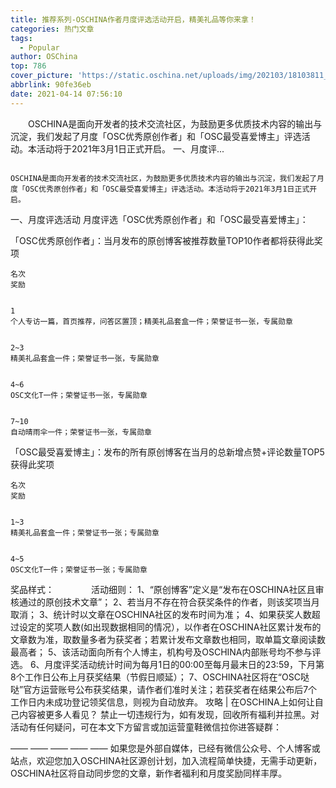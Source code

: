 ```yaml
---
title: 推荐系列-OSCHINA作者月度评选活动开启，精美礼品等你来拿！
categories: 热门文章
tags:
  - Popular
author: OSChina
top: 786
cover_picture: 'https://static.oschina.net/uploads/img/202103/18103811_1syt.png'
abbrlink: 90fe36eb
date: 2021-04-14 07:56:10
---
```


&emsp;&emsp;OSCHINA是面向开发者的技术交流社区，为鼓励更多优质技术内容的输出与沉淀，我们发起了月度「OSC优秀原创作者」和「OSC最受喜爱博主」评选活动。本活动将于2021年3月1日正式开启。 一、月度评...
<!-- more -->

                                                                                                                                                                                        OSCHINA是面向开发者的技术交流社区，为鼓励更多优质技术内容的输出与沉淀，我们发起了月度「OSC优秀原创作者」和「OSC最受喜爱博主」评选活动。本活动将于2021年3月1日正式开启。 
一、月度评选活动 
月度评选「OSC优秀原创作者」和「OSC最受喜爱博主」： 
 
 「OSC优秀原创作者」：当月发布的原创博客被推荐数量TOP10作者都将获得此奖项 
 
 
  
   
    名次  
    奖励  
   
   
    1  
    个人专访一篇，首页推荐，问答区置顶；精美礼品套盒一件；荣誉证书一张，专属勋章  
   
   
    2~3  
    精美礼品套盒一件；荣誉证书一张，专属勋章  
   
   
    4~6  
    OSC文化T一件；荣誉证书一张，专属勋章  
   
   
    7~10  
    自动晴雨伞一件；荣誉证书一张，专属勋章  
   
  
 
 
 「OSC最受喜爱博主」：发布的所有原创博客在当月的总新增点赞+评论数量TOP5获得此奖项 
 
 
  
   
    名次  
    奖励  
   
   
    1~3  
    精美礼品套盒一件；荣誉证书一张；专属勋章  
   
   
    4~5  
    OSC文化T一件；荣誉证书一张；专属勋章  
   
  
 
奖品样式： 
        
      
活动细则： 
1、“原创博客”定义是“发布在OSCHINA社区且审核通过的原创技术文章”； 
2、若当月不存在符合获奖条件的作者，则该奖项当月取消； 
3、统计时以文章在OSCHINA社区的发布时间为准； 
4、如果获奖人数超过设定的奖项人数(如出现数据相同的情况），以作者在OSCHINA社区累计发布的文章数为准，取数量多者为获奖者；若累计发布文章数也相同，取单篇文章阅读数最高者； 
5、该活动面向所有个人博主，机构号及OSCHINA内部账号均不参与评选。 
6、月度评奖活动统计时间为每月1日的00:00至每月最末日的23:59，下月第8个工作日公布上月获奖结果（节假日顺延）； 
7、OSCHINA社区将在“OSC哒哒”官方运营账号公布获奖结果，请作者们准时关注；若获奖者在结果公布后7个工作日内未成功登记领奖信息，则视为自动放弃。 
攻略 | 在OSCHINA上如何让自己内容被更多人看见？ 
禁止一切违规行为，如有发现，回收所有福利并拉黑。对活动有任何疑问，可在本文下方留言或加运营童鞋微信拉你进答疑群： 
 
—— —— —— —— —— 
如果您是外部自媒体，已经有微信公众号、个人博客或站点，欢迎您加入OSCHINA社区源创计划，加入流程简单快捷，无需手动更新，OSCHINA社区将自动同步您的文章，新作者福利和月度奖励同样丰厚。
                                        